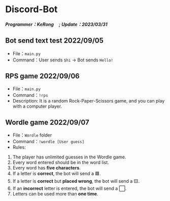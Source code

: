 # Discord-Bot
##### Programmer：KeRong &nbsp;&nbsp;&nbsp;&nbsp;; Update：2023/03/31

## Bot send text test 2022/09/05
- File：`main.py`
- Command：User sends `$hi` -> Bot sends `Hello!`

## RPS game 2022/09/06
- File：`main.py`
- Command：`!rps`
- Description: It is a random Rock-Paper-Scissors game, and you can play with a computer player.

## Wordle game 2022/09/07
- File：`Wordle` folder
- Command：`!wordle [User guess]`
- Rules:
1. The player has unlimited guesses in the Wordle game.
2. Every word entered should be in the word list.
3. Every word has **five characters**.
4. If a letter is **correct**, the bot will send a :green_square:.
5. If a letter is **correct** but **placed wrong**, the bot will send a :yellow_square:.
6. If an **incorrect** letter is entered, the bot will send a :white_large_square:.
7. Letters can be used more than **one time**.

